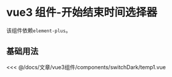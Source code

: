 <script setup lang="ts">
import temp1 from "./components/switchDark/temp1.vue"
</script>

# vue3 组件-开始结束时间选择器

该组件依赖`element-plus`。

## 基础用法

<ClientOnly>
  <temp1 class="mt-1"/>
</ClientOnly>

<<< @/docs/文章/vue3组件/components/switchDark/temp1.vue
